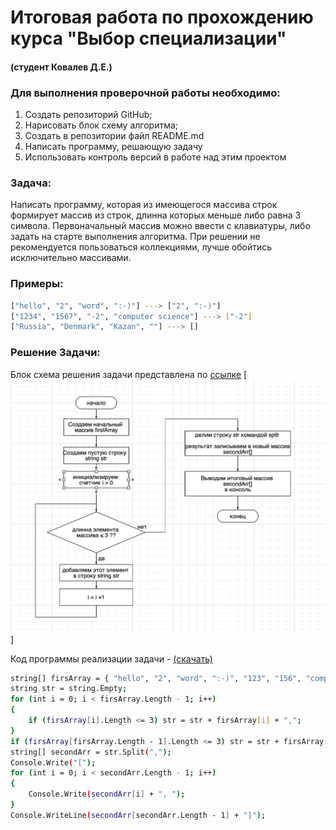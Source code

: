 # Итоговая работа по прохождению курса "Выбор специализации"
#### (студент Ковалев Д.Е.)


### Для выполнения проверочной работы необходимо:
1. Создать репозиторий GitHub;
2. Нарисовать блок схему алгоритма;
3. Создать в репозитории файл README.md
4. Написать программу, решающую задачу
5. Использовать контроль версий в работе над этим проектом

### Задача:

Написать программу,  которая из имеющегося массива строк формирует массив из строк, длинна которых меньше либо равна 3 символа. Первоначальный массив можно ввести с клавиатуры, либо задать на старте выполнения алгоритма. При решении не рекомендуется пользоваться коллекциями, лучше обойтись исключительно массивами.

### Примеры: 
```sh
["hello", "2", "word", ":-)"] ---> ["2", ":-)"]
["1234", "1567", "-2", "computer science"] ---> ["-2"]
["Russia", "Denmark", "Kazan", ""] ---> []
```

### Решение Задачи:

Блок схема решения задачи представлена по [ссылке](https://github.com/Deniffler/ChoiceOfSpecialization/blob/main/BlockSheme.jpg)
[![N|Solid](https://github.com/Deniffler/ChoiceOfSpecialization/blob/main/BlockSheme.jpg)]

Код программы реализации задачи   - [(скачать)](https://github.com/Deniffler/ChoiceOfSpecialization/blob/main/Code/Program.cs)
```sh
string[] firsArray = { "hello", "2", "word", ":-)", "123", "156", "computer scence", "Russia", "Denmark", "Kaz" };
string str = string.Empty;
for (int i = 0; i < firsArray.Length - 1; i++)
{
    if (firsArray[i].Length <= 3) str = str + firsArray[i] + ",";
}
if (firsArray[firsArray.Length - 1].Length <= 3) str = str + firsArray[firsArray.Length - 1];
string[] secondArr = str.Split(",");
Console.Write("[");
for (int i = 0; i < secondArr.Length - 1; i++)
{
    Console.Write(secondArr[i] + ", ");
}
Console.WriteLine(secondArr[secondArr.Length - 1] + "]");